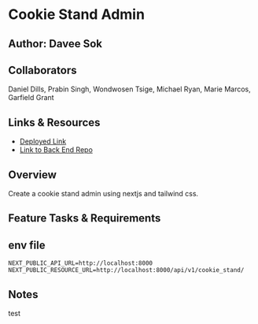 # Cookie Stand Admin

## Author: Davee Sok

## Collaborators

Daniel Dills, Prabin Singh, Wondwosen Tsige, Michael Ryan, Marie Marcos, Garfield Grant

## Links & Resources

- [Deployed Link](https://cookie-stand-admin-three-red.vercel.app/)
- [Link to Back End Repo](https://github.com/daveeS987/cookie-api-v2)

## Overview

Create a cookie stand admin using nextjs and tailwind css.

## Feature Tasks & Requirements

## env file

```env
NEXT_PUBLIC_API_URL=http://localhost:8000
NEXT_PUBLIC_RESOURCE_URL=http://localhost:8000/api/v1/cookie_stand/
```

## Notes

test
